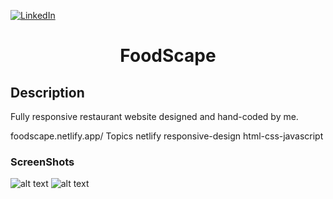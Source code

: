 [![LinkedIn][linkedin-shield]][linkedin-url]

<h1 align="center">FoodScape</h1>

## Description
Fully responsive restaurant website designed and hand-coded by me.

foodscape.netlify.app/
Topics
netlify responsive-design html-css-javascript

### ScreenShots
![alt text](assets/img/gif1-min.gif "GIF Image")
![alt text](assets/img/gif2-min.gif "GIF Image")

<!-- MARKDOWN LINKS & IMAGES -->
<!-- https://www.markdownguide.org/basic-syntax/#reference-style-links -->
[linkedin-shield]: https://img.shields.io/badge/-LinkedIn-black.svg?style=for-the-badge&logo=linkedin&colorB=555
[linkedin-url]: https://www.linkedin.com/in/shyam-bodke/
